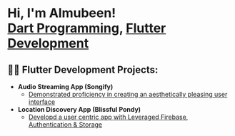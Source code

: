 <h1>Hi, I'm Almubeen! <br/><a href="https://github.com/joshmadakor1">Dart Programming</a>, <a href="https://www.linkedin.com/in/joshmadakor/">Flutter Development</a>

<h2>👨‍💻 Flutter Development Projects:</h2>

- <b>Audio Streaming App (Songify)</b>
  - [Demonstrated proficiency in creating an aesthetically pleasing user interface](https://github.com/acemubeen/pondyApp)
- <b>Location Discovery App (Blissful Pondy)</b>
  - [Developd a user centric app with Leveraged Firebase, Authentication & Storage](https://github.com/acemubeen/pondyApp) <b><i></b></i>


<!-- repository because its `README.md` (this file) appears on your GitHub profile.

Here are some ideas to get you started:

- 🔭 I’m currently working on ...
- 🌱 I’m currently learning ...
- 👯 I’m looking to collaborate on ...
- 🤔 I’m looking for help with ...
- 💬 Ask me about ...
- 📫 How to reach me: ...
- 😄 Pronouns: ...
- ⚡ Fun fact: ...
-->

